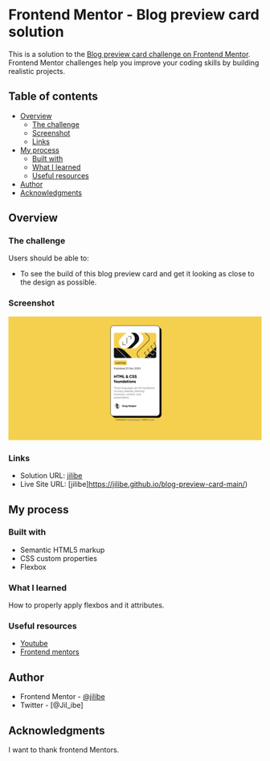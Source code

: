 # Frontend Mentor - Blog preview card solution

This is a solution to the [Blog preview card challenge on Frontend Mentor](https://www.frontendmentor.io/challenges/blog-preview-card-ckPaj01IcS). Frontend Mentor challenges help you improve your coding skills by building realistic projects. 

## Table of contents

- [Overview](#overview)
  - [The challenge](#the-challenge)
  - [Screenshot](#screenshot)
  - [Links](#links)
- [My process](#my-process)
  - [Built with](#built-with)
  - [What I learned](#what-i-learned)
  - [Useful resources](#useful-resources)
- [Author](#author)
- [Acknowledgments](#acknowledgments)


## Overview

### The challenge

Users should be able to:

- To see the build of this blog preview card and get it looking as close to the design as possible.

### Screenshot

![Frontend Mentor - Blog preview card - preview](./Frontend%20Mentor%20-%20Blog%20preview%20card%20-%20preview.png)

### Links

- Solution URL: [jilibe](https://github.com/jilibe/blog-preview-card-main.git)
- Live Site URL: [jilibe]https://jilibe.github.io/blog-preview-card-main/)

## My process

### Built with

- Semantic HTML5 markup
- CSS custom properties
- Flexbox

### What I learned

How to properly apply flexbos and it attributes.

### Useful resources

- [Youtube](https://www.youtube.com)
- [Frontend mentors](https://www.frontendmentors.com)

## Author

- Frontend Mentor - [@jilibe](https://www.frontendmentor.io/profile/jilibe)
- Twitter - [@Jil_ibe]

## Acknowledgments

I want to thank frontend Mentors.
